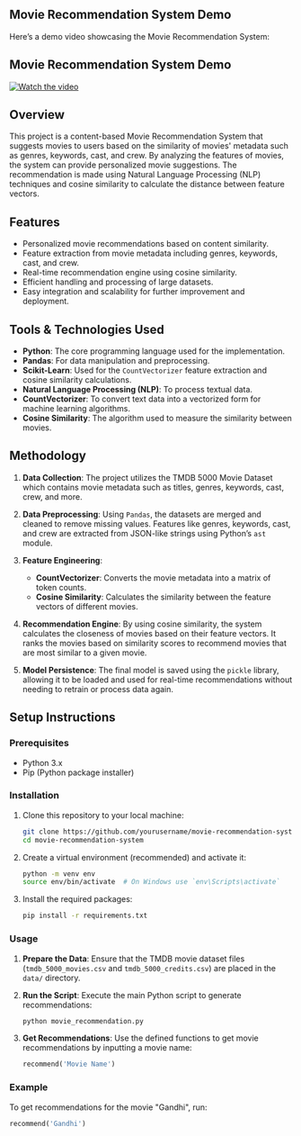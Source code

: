## Movie Recommendation System Demo

Here’s a demo video showcasing the Movie Recommendation System:

## Movie Recommendation System Demo

[![Watch the video](https://img.youtube.com/vi/T-D1KVIuvjA/maxresdefault.jpg)](https://drive.google.com/file/d/1DwccGL1kxRLQs1BNo2vJXSOKCoIUThf5/view?usp=sharing)






## Overview

This project is a content-based Movie Recommendation System that suggests movies to users based on the similarity of movies' metadata such as genres, keywords, cast, and crew. By analyzing the features of movies, the system can provide personalized movie suggestions. The recommendation is made using Natural Language Processing (NLP) techniques and cosine similarity to calculate the distance between feature vectors.

## Features

- Personalized movie recommendations based on content similarity.
- Feature extraction from movie metadata including genres, keywords, cast, and crew.
- Real-time recommendation engine using cosine similarity.
- Efficient handling and processing of large datasets.
- Easy integration and scalability for further improvement and deployment.

## Tools & Technologies Used

- **Python**: The core programming language used for the implementation.
- **Pandas**: For data manipulation and preprocessing.
- **Scikit-Learn**: Used for the `CountVectorizer` feature extraction and cosine similarity calculations.
- **Natural Language Processing (NLP)**: To process textual data.
- **CountVectorizer**: To convert text data into a vectorized form for machine learning algorithms.
- **Cosine Similarity**: The algorithm used to measure the similarity between movies.

## Methodology

1. **Data Collection**: The project utilizes the TMDB 5000 Movie Dataset which contains movie metadata such as titles, genres, keywords, cast, crew, and more.

2. **Data Preprocessing**: Using `Pandas`, the datasets are merged and cleaned to remove missing values. Features like genres, keywords, cast, and crew are extracted from JSON-like strings using Python’s `ast` module.

3. **Feature Engineering**: 
   - **CountVectorizer**: Converts the movie metadata into a matrix of token counts.
   - **Cosine Similarity**: Calculates the similarity between the feature vectors of different movies.

4. **Recommendation Engine**: By using cosine similarity, the system calculates the closeness of movies based on their feature vectors. It ranks the movies based on similarity scores to recommend movies that are most similar to a given movie.

5. **Model Persistence**: The final model is saved using the `pickle` library, allowing it to be loaded and used for real-time recommendations without needing to retrain or process data again.

## Setup Instructions

### Prerequisites

- Python 3.x
- Pip (Python package installer)

### Installation

1. Clone this repository to your local machine:
    ```bash
    git clone https://github.com/yourusername/movie-recommendation-system.git
    cd movie-recommendation-system
    ```

2. Create a virtual environment (recommended) and activate it:
    ```bash
    python -m venv env
    source env/bin/activate  # On Windows use `env\Scripts\activate`
    ```

3. Install the required packages:
    ```bash
    pip install -r requirements.txt
    ```

### Usage

1. **Prepare the Data**: Ensure that the TMDB movie dataset files (`tmdb_5000_movies.csv` and `tmdb_5000_credits.csv`) are placed in the `data/` directory.
   
2. **Run the Script**: Execute the main Python script to generate recommendations:
    ```bash
    python movie_recommendation.py
    ```

3. **Get Recommendations**: Use the defined functions to get movie recommendations by inputting a movie name:
    ```python
    recommend('Movie Name')
    ```

### Example

To get recommendations for the movie "Gandhi", run:

```python
recommend('Gandhi')
